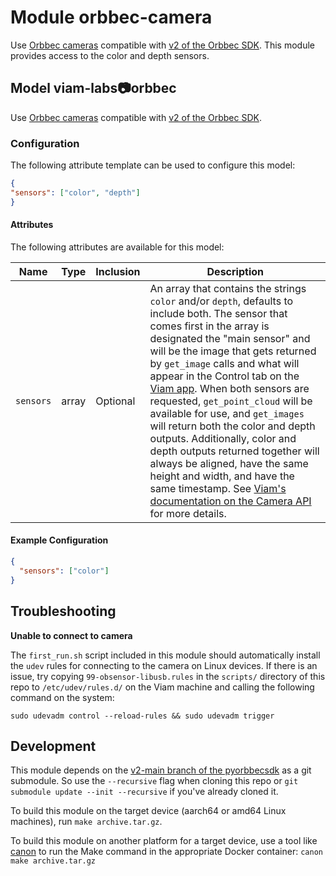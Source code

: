 # Module orbbec-camera 

Use [Orbbec cameras](https://www.orbbec.com/products/) compatible with [v2 of the Orbbec SDK](https://github.com/orbbec/pyorbbecsdk/tree/v2-main?tab=readme-ov-file#hardware-products-supported-by-python-sdk).
This module provides access to the color and depth sensors.

## Model viam-labs:camera:orbbec

Use [Orbbec cameras](https://www.orbbec.com/products/) compatible with [v2 of the Orbbec SDK](https://github.com/orbbec/pyorbbecsdk/tree/v2-main?tab=readme-ov-file#hardware-products-supported-by-python-sdk).

### Configuration
The following attribute template can be used to configure this model:

```json
{
"sensors": ["color", "depth"]
}
```

#### Attributes

The following attributes are available for this model:

| Name          | Type   | Inclusion | Description                |
|---------------|--------|-----------|----------------------------|
| `sensors` | array  | Optional  | An array that contains the strings `color` and/or `depth`, defaults to include both. The sensor that comes first in the array is designated the "main sensor" and will be the image that gets returned by `get_image` calls and what will appear in the Control tab on the [Viam app](https://app.viam.com). When both sensors are requested, `get_point_cloud` will be available for use, and `get_images` will return both the color and depth outputs. Additionally, color and depth outputs returned together will always be aligned, have the same height and width, and have the same timestamp. See [Viam's documentation on the Camera API](https://docs.viam.com/components/camera/#api) for more details. |

#### Example Configuration

```json
{
  "sensors": ["color"]
}
```

## Troubleshooting

**Unable to connect to camera**

The `first_run.sh` script included in this module should automatically install the `udev` rules for connecting to the camera on Linux devices.
If there is an issue, try copying `99-obsensor-libusb.rules` in the `scripts/` directory of this repo to `/etc/udev/rules.d/` on the Viam machine and calling the following command on the system:

```
sudo udevadm control --reload-rules && sudo udevadm trigger
```

## Development

This module depends on the [v2-main branch of the pyorbbecsdk](https://github.com/orbbec/pyorbbecsdk/tree/v2-main) as a git submodule. So use the `--recursive` flag when cloning this repo or `git submodule update --init --recursive` if you've already cloned it.

To build this module on the target device (aarch64 or amd64 Linux machines), run `make archive.tar.gz`.

To build this module on another platform for a target device, use a tool like [canon](https://github.com/viamrobotics/canon) to run the Make command in the appropriate Docker container: `canon make archive.tar.gz`
